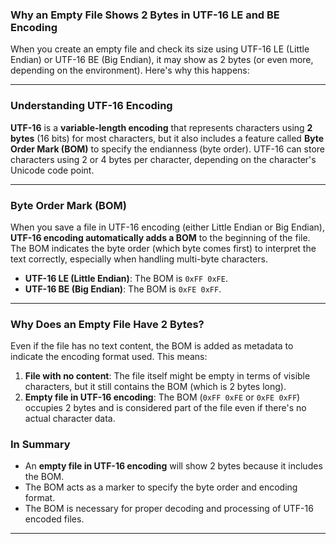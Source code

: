 ### **Why an Empty File Shows 2 Bytes in UTF-16 LE and BE Encoding**

When you create an empty file and check its size using UTF-16 LE (Little Endian) or UTF-16 BE (Big Endian), it may show as 2 bytes (or even more, depending on the environment). Here's why this happens:

---

### **Understanding UTF-16 Encoding**

**UTF-16** is a **variable-length encoding** that represents characters using **2 bytes** (16 bits) for most characters, but it also includes a feature called **Byte Order Mark (BOM)** to specify the endianness (byte order). UTF-16 can store characters using 2 or 4 bytes per character, depending on the character's Unicode code point.

---

### **Byte Order Mark (BOM)**

When you save a file in UTF-16 encoding (either Little Endian or Big Endian), **UTF-16 encoding automatically adds a BOM** to the beginning of the file. The BOM indicates the byte order (which byte comes first) to interpret the text correctly, especially when handling multi-byte characters.

- **UTF-16 LE (Little Endian)**: The BOM is `0xFF 0xFE`.
- **UTF-16 BE (Big Endian)**: The BOM is `0xFE 0xFF`.

---

### **Why Does an Empty File Have 2 Bytes?**

Even if the file has no text content, the BOM is added as metadata to indicate the encoding format used. This means:

1. **File with no content**: The file itself might be empty in terms of visible characters, but it still contains the BOM (which is 2 bytes long).
2. **Empty file in UTF-16 encoding**: The BOM (`0xFF 0xFE` or `0xFE 0xFF`) occupies 2 bytes and is considered part of the file even if there's no actual character data.

### **In Summary**
- An **empty file in UTF-16 encoding** will show 2 bytes because it includes the BOM.
- The BOM acts as a marker to specify the byte order and encoding format.
- The BOM is necessary for proper decoding and processing of UTF-16 encoded files.
---